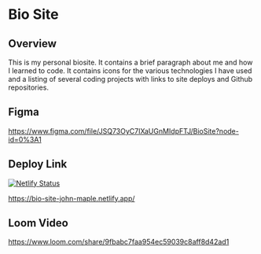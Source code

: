 # Bio Site

## Overview
This is my personal biosite. It contains a brief paragraph about me and how I learned to code. It contains icons for the various technologies I have used and a listing of several coding projects with links to site deploys and Github repositories.

## Figma
https://www.figma.com/file/JSQ73OyC7IXaUGnMIdpFTJ/BioSite?node-id=0%3A1

## Deploy Link
[![Netlify Status](https://api.netlify.com/api/v1/badges/9e639f94-6157-4618-a5ed-dbb4c6d7dc1e/deploy-status)](https://app.netlify.com/sites/bio-site-john-maple/deploys)

https://bio-site-john-maple.netlify.app/

## Loom Video
https://www.loom.com/share/9fbabc7faa954ec59039c8aff8d42ad1
